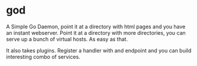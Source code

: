 # god
A Simple Go Daemon, point it at a directory with html pages and you have an instant webserver.  Point it at a directory with more directories, you can serve up a bunch of virtual hosts.  As easy as that.

It also takes plugins.  Register a handler with and endpoint and you can build interesting combo of services.


